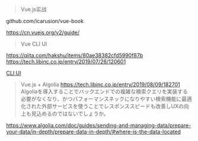 >Vue.js实战

github.com/icarusion/vue-book



https://cn.vuejs.org/v2/guide/

>Vue CLI UI

https://qiita.com/hakshu/items/80ae38382cfd5990f87b
https://tech.libinc.co.jp/entry/2019/07/26/120601

[CLI UI](https://cli.vuejs.org/zh/dev-guide/ui-api.html#ui-%E6%96%87%E4%BB%B6)


>Vue.js + Algolia   https://tech.libinc.co.jp/entry/2019/08/09/182701
Algoliaを導入することでバックエンドでの複雑な検索クエリを実装する必要がなくなり、かつパフォーマンスネックになりやすい検索機能に最適化された外部サービスを使うことでレスポンススピードも改善しUXの向上も見込めるのではないでしょうか。

https://www.algolia.com/doc/guides/sending-and-managing-data/prepare-your-data/in-depth/prepare-data-in-depth/#where-is-the-data-located
